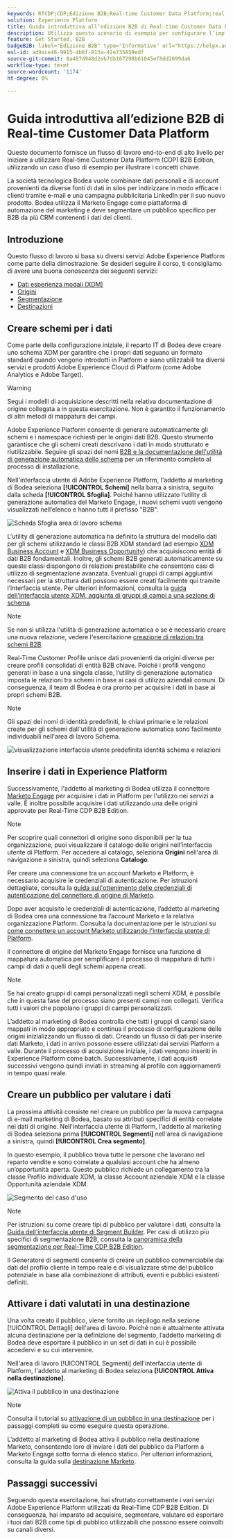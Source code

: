 ```yaml
---
keywords: RTCDP;CDP;Edizione B2B;Real-time Customer Data Platform;real time customer data platform;real time cdp;b2b;cdp
solution: Experience Platform
title: Guida introduttiva all’edizione B2B di Real-time Customer Data Platform
description: Utilizza questo scenario di esempio per configurare l’implementazione di Adobe Real-time Customer Data Platform B2B Edition.
feature: Get Started, B2B
badgeB2B: label="Edizione B2B" type="Informative" url="https://helpx.adobe.com/legal/product-descriptions/real-time-customer-data-platform-b2b-edition-prime-and-ultimate-packages.html newtab=true"
exl-id: ad9ace46-9915-4b8f-913a-42e735859edf
source-git-commit: 8a487d948d2eb7db167298b61045ef8dd2099da6
workflow-type: tm+mt
source-wordcount: '1174'
ht-degree: 0%

---
```


# Guida introduttiva all’edizione B2B di Real-time Customer Data Platform

Questo documento fornisce un flusso di lavoro end-to-end di alto livello per iniziare a utilizzare Real-time Customer Data Platform (CDP) B2B Edition, utilizzando un caso d’uso di esempio per illustrare i concetti chiave.

La società tecnologica Bodea vuole combinare dati personali e di account provenienti da diverse fonti di dati in silos per indirizzare in modo efficace i clienti tramite e-mail e una campagna pubblicitaria LinkedIn per il suo nuovo prodotto. Bodea utilizza il Marketo Engage come piattaforma di automazione del marketing e deve segmentare un pubblico specifico per B2B da più CRM contenenti i dati dei clienti.

## Introduzione

Questo flusso di lavoro si basa su diversi servizi Adobe Experience Platform come parte della dimostrazione. Se desideri seguire il corso, ti consigliamo di avere una buona conoscenza dei seguenti servizi:

- [Dati esperienza modali (XDM)](../xdm/home.md)
- [Origini](../sources/home.md)
- [Segmentazione](../segmentation/home.md)
- [Destinazioni](../destinations/home.md)

## Creare schemi per i dati

Come parte della configurazione iniziale, il reparto IT di Bodea deve creare uno schema XDM per garantire che i propri dati seguano un formato standard quando vengono introdotti in Platform e siano utilizzabili tra diversi servizi e prodotti Adobe Experience Cloud di Platform (come Adobe Analytics e Adobe Target).

>[!WARNING]
>
>Segui i modelli di acquisizione descritti nella relativa documentazione di origine collegata a in questa esercitazione. Non è garantito il funzionamento di altri metodi di mappatura dei campi.

Adobe Experience Platform consente di generare automaticamente gli schemi e i namespace richiesti per le origini dati B2B. Questo strumento garantisce che gli schemi creati descrivano i dati in modo strutturato e riutilizzabile. Seguire gli spazi dei nomi [B2B e la documentazione dell&#39;utilità di generazione automatica dello schema](../sources/connectors/adobe-applications/marketo/marketo-namespaces.md) per un riferimento completo al processo di installazione.

Nell&#39;interfaccia utente di Adobe Experience Platform, l&#39;addetto al marketing di Bodea seleziona **[!UICONTROL Schemi]** nella barra a sinistra, seguito dalla scheda **[!UICONTROL Sfoglia]**. Poiché hanno utilizzato l’utility di generazione automatica del Marketo Engage, i nuovi schemi vuoti vengono visualizzati nell’elenco e hanno tutti il prefisso &quot;B2B&quot;.

![Scheda Sfoglia area di lavoro schema](./assets/b2b-tutorial/empty-b2b-schemas.png)

L&#39;utility di generazione automatica ha definito la struttura del modello dati per gli schemi utilizzando le classi B2B XDM standard (ad esempio [XDM Business Account](../xdm/classes/b2b/business-account.md) e [XDM Business Opportunity](../xdm/classes/b2b/business-opportunity.md)) che acquisiscono entità di dati B2B fondamentali. Inoltre, gli schemi B2B generati automaticamente su queste classi dispongono di relazioni prestabilite che consentono casi di utilizzo di segmentazione avanzata. Eventuali gruppi di campi aggiuntivi necessari per la struttura dati possono essere creati facilmente qui tramite l’interfaccia utente. Per ulteriori informazioni, consulta la [guida dell&#39;interfaccia utente XDM, aggiunta di gruppi di campi a una sezione di schema](../xdm/ui/resources/schemas.md#add-field-groups).

>[!NOTE]
> 
>Se non si utilizza l&#39;utilità di generazione automatica o se è necessario creare una nuova relazione, vedere l&#39;esercitazione [creazione di relazioni tra schemi B2B](../xdm/tutorials/relationship-b2b.md).

Real-Time Customer Profile unisce dati provenienti da origini diverse per creare profili consolidati di entità B2B chiave. Poiché i profili vengono generati in base a una singola classe, l’utility di generazione automatica imposta le relazioni tra schemi in base ai casi di utilizzo aziendali comuni. Di conseguenza, il team di Bodea è ora pronto per acquisire i dati in base ai propri schemi B2B.

>[!NOTE]
> 
>Gli spazi dei nomi di identità predefiniti, le chiavi primarie e le relazioni create per gli schemi dall&#39;utilità di generazione automatica sono facilmente individuabili nell&#39;area di lavoro Schema.
>
>![visualizzazione interfaccia utente predefinita identità schema e relazioni](./assets/b2b-tutorial/schema-identity-relationship.png)

## Inserire i dati in Experience Platform

Successivamente, l&#39;addetto al marketing di Bodea utilizza il connettore [Marketo Engage](../sources/connectors/adobe-applications/marketo/marketo.md) per acquisire i dati in Platform per l&#39;utilizzo nei servizi a valle. È inoltre possibile acquisire i dati utilizzando una delle origini approvate per Real-Time CDP B2B Edition.

>[!NOTE]
> 
>Per scoprire quali connettori di origine sono disponibili per la tua organizzazione, puoi visualizzare il catalogo delle origini nell’interfaccia utente di Platform. Per accedere al catalogo, seleziona **Origini** nell&#39;area di navigazione a sinistra, quindi seleziona **Catalogo**.

Per creare una connessione tra un account Marketo e Platform, è necessario acquisire le credenziali di autenticazione. Per istruzioni dettagliate, consulta la [guida sull&#39;ottenimento delle credenziali di autenticazione del connettore di origine di Marketo](../sources/connectors/adobe-applications/marketo/marketo-auth.md).

Dopo aver acquisito le credenziali di autenticazione, l’addetto al marketing di Bodea crea una connessione tra l’account Marketo e la relativa organizzazione Platform. Consulta la documentazione per le istruzioni su [come connettere un account Marketo utilizzando l&#39;interfaccia utente di Platform](../sources/tutorials/ui/create/adobe-applications/marketo.md).

Il connettore di origine del Marketo Engage fornisce una funzione di mappatura automatica per semplificare il processo di mappatura di tutti i campi di dati a quelli degli schemi appena creati.

>[!NOTE]
> 
>Se hai creato gruppi di campi personalizzati negli schemi XDM, è possibile che in questa fase del processo siano presenti campi non collegati. Verifica tutti i valori che popolano i gruppi di campi personalizzati.

L’addetto al marketing di Bodea controlla che tutti i gruppi di campi siano mappati in modo appropriato e continua il processo di configurazione delle origini inizializzando un flusso di dati. Creando un flusso di dati per inserire dati Marketo, i dati in arrivo possono essere utilizzati dai servizi Platform a valle. Durante il processo di acquisizione iniziale, i dati vengono inseriti in Experience Platform come batch. Successivamente, i dati acquisiti successivi vengono quindi inviati in streaming al profilo con aggiornamenti in tempo quasi reale.

## Creare un pubblico per valutare i dati

La prossima attività consiste nel creare un pubblico per la nuova campagna di e-mail marketing di Bodea, basato su attributi specifici di entità correlate nei dati di origine. Nell&#39;interfaccia utente di Platform, l&#39;addetto al marketing di Bodea seleziona prima **[!UICONTROL Segmenti]** nell&#39;area di navigazione a sinistra, quindi **[!UICONTROL Crea segmento]**.

In questo esempio, il pubblico trova tutte le persone che lavorano nel reparto vendite e sono correlate a qualsiasi account che ha almeno un’opportunità aperta. Questo pubblico richiede un collegamento tra la classe Profilo individuale XDM, la classe Account aziendale XDM e la classe Opportunità aziendale XDM.

![Segmento del caso d&#39;uso](./assets/b2b-tutorial/use-case-segment.png)

>[!NOTE]
> 
>Per istruzioni su come creare tipi di pubblico per valutare i dati, consulta la [Guida dell&#39;interfaccia utente di Segment Builder](../segmentation/ui/segment-builder.md). Per casi di utilizzo più specifici di segmentazione B2B, consulta la [panoramica della segmentazione per Real-Time CDP B2B Edition](./segmentation/b2b.md).

Il Generatore di segmenti consente di creare un pubblico commerciabile dai dati del profilo cliente in tempo reale e di visualizzare stime del pubblico potenziale in base alla combinazione di attributi, eventi e pubblici esistenti definiti.

## Attivare i dati valutati in una destinazione

Una volta creato il pubblico, viene fornito un riepilogo nella sezione [!UICONTROL Dettagli] dell&#39;area di lavoro. Poiché non è attualmente attivata alcuna destinazione per la definizione del segmento, l’addetto marketing di Bodea deve esportare il pubblico in un set di dati in cui è possibile accedervi e su cui intervenire.

Nell&#39;area di lavoro [!UICONTROL Segmenti] dell&#39;interfaccia utente di Platform, l&#39;addetto al marketing di Bodea seleziona **[!UICONTROL Attiva nella destinazione]**.

![Attiva il pubblico in una destinazione](./assets/b2b-tutorial/activate-to-destination.png)

>[!NOTE]
> 
>Consulta il tutorial su [attivazione di un pubblico in una destinazione](https://experienceleague.adobe.com/docs/marketo/using/product-docs/core-marketo-concepts/smart-lists-and-static-lists/static-lists/push-an-adobe-experience-cloud-segment-to-a-marketo-static-list.html) per i passaggi completi su come eseguire questa operazione.

L’addetto al marketing di Bodea attiva il pubblico nella destinazione Marketo, consentendo loro di inviare i dati del pubblico da Platform a Marketo Engage sotto forma di elenco statico. Per ulteriori informazioni, consulta la guida sulla [destinazione Marketo](https://experienceleague.adobe.com/docs/experience-platform/destinations/catalog/adobe/marketo-engage.html).

## Passaggi successivi

Seguendo questa esercitazione, hai sfruttato correttamente i vari servizi Adobe Experience Platform utilizzati da Real-Time CDP B2B Edition. Di conseguenza, hai imparato ad acquisire, segmentare, valutare ed esportare i tuoi dati B2B come tipi di pubblico utilizzabili che possono essere coinvolti su canali diversi.
